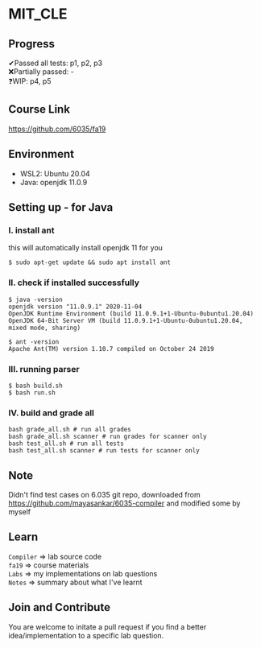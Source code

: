 # MIT_CLE

## Progress
✔Passed all tests: p1, p2, p3\
❌Partially passed: -\
❓WIP: p4, p5

## Course Link
https://github.com/6035/fa19

## Environment
- WSL2: Ubuntu 20.04
- Java: openjdk 11.0.9

## Setting up - for Java
### I. install ant
this will automatically install openjdk 11 for you
```
$ sudo apt-get update && sudo apt install ant
```
### II. check if installed successfully
```
$ java -version
openjdk version "11.0.9.1" 2020-11-04
OpenJDK Runtime Environment (build 11.0.9.1+1-Ubuntu-0ubuntu1.20.04)
OpenJDK 64-Bit Server VM (build 11.0.9.1+1-Ubuntu-0ubuntu1.20.04, mixed mode, sharing)
```
```
$ ant -version
Apache Ant(TM) version 1.10.7 compiled on October 24 2019
```
### III. running parser
```
$ bash build.sh
$ bash run.sh
```
### IV. build and grade all
```
bash grade_all.sh # run all grades
bash grade_all.sh scanner # run grades for scanner only
bash test_all.sh # run all tests
bash test_all.sh scanner # run tests for scanner only
```

## Note
Didn't find test cases on 6.035 git repo, downloaded from https://github.com/mayasankar/6035-compiler and modified some by myself

## Learn
`Compiler` => lab source code\
`fa19` => course materials\
`Labs` => my implementations on lab questions\
`Notes` => summary about what I've learnt

## Join and Contribute
You are welcome to initate a pull request if you find a better idea/implementation to a specific lab question.